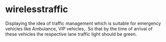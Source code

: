 # wirelesstraffic
Displaying the idea of traffic management which is suitable for emergency vehicles like Ambulance, VIP vehicles,. So that by the time of arrival of these vehicles the respective lane traffic light should be green.
